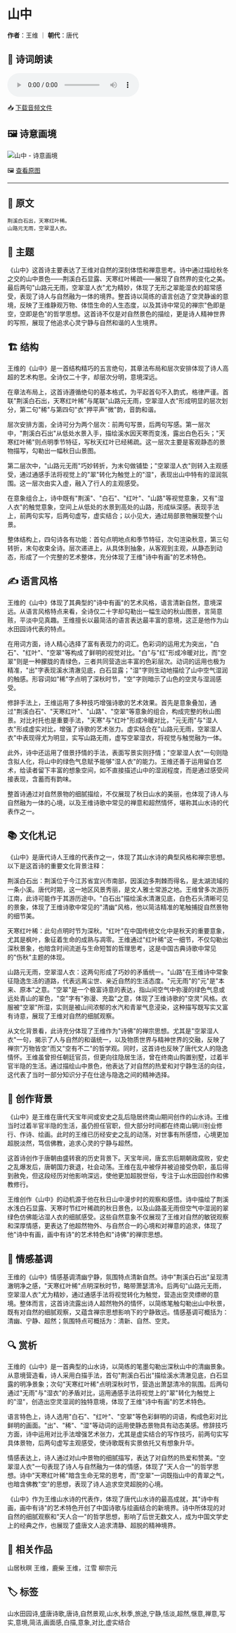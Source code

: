 # 山中
**作者**：王维 ｜ **朝代**：唐代

## 🎵 诗词朗读
<audio controls>
  <source src="./data/mp3/山中_audio.mp3" type="audio/mpeg">
  您的浏览器不支持音频播放。
</audio>

📥 [下载音频文件](./data/mp3/山中_audio.mp3)

## 🖼️ 诗意画境
![山中 - 诗意画境](./data/images/山中_王维.jpg)

🖼️ [查看原图](./data/images/山中_王维.jpg)

---
## 📜 原文
```
荆溪白石出，天寒红叶稀。
山路元无雨，空翠湿人衣。
```
## 🎯 主题
《山中》这首诗主要表达了王维对自然的深刻体悟和禅意思考。诗中通过描绘秋冬之交的山中景色——荆溪白石显露、天寒红叶稀疏——展现了自然界的变化之美。最后两句"山路元无雨，空翠湿人衣"尤为精妙，体现了无形之翠能湿衣的超常感受，表现了诗人与自然融为一体的境界。整首诗以简练的语言创造了空灵静谧的意境，反映了王维静观万物、体悟生命的人生态度，以及其诗中常见的禅宗"色即是空，空即是色"的哲学思想。这首诗不仅是对自然景色的描绘，更是诗人精神世界的写照，展现了他追求心灵宁静与自然和谐的人生境界。
## 🏗️ 结构
王维的《山中》是一首结构精巧的五言绝句，其章法布局和层次安排体现了诗人高超的艺术构思。全诗仅二十字，却层次分明，意境深远。

在章法布局上，这首诗遵循绝句的基本格式，为平起首句不入韵式，格律严谨。首联"荆溪白石出，天寒红叶稀"与尾联"山路元无雨，空翠湿人衣"形成明显的层次划分，第二句"稀"与第四句"衣"押平声"微"韵，音韵和谐。

层次安排方面，全诗可分为两个层次：前两句写景，后两句写感。第一层次中，"荆溪白石出"从低处水景入手，描绘溪水因天寒而变浅，露出白色石头；"天寒红叶稀"则点明季节特征，写秋天红叶已经稀疏。这一层次主要是客观静态的景物描写，勾勒出一幅秋日山景图。

第二层次中，"山路元无雨"巧妙转折，为末句做铺垫；"空翠湿人衣"则转入主观感受，通过通感手法将视觉上的"翠"转化为触觉上的"湿"，表现出山中特有的湿润氛围。这一层次由实入虚，融入了行人的主观感受。

在意象组合上，诗中既有"荆溪"、"白石"、"红叶"、"山路"等视觉意象，又有"湿人衣"的触觉意象，空间上从低处的水景到高处的山路，形成纵深感。表现手法上，前两句实写，后两句虚写，虚实结合；以小见大，通过局部景物展现整个山景。

整体结构上，四句诗各有功能：首句点明地点和季节特征，次句渲染秋意，第三句转折，末句收束全诗。层次递进上，从具体到抽象，从客观到主观，从静态到动态，形成了一个完整的艺术整体，充分体现了王维"诗中有画"的艺术特色。
## ✍️ 语言风格
王维的《山中》体现了其典型的"诗中有画"的艺术风格，语言清新自然，意境深远。从语言风格特点来看，全诗仅二十字却勾勒出一幅生动的秋山图景，言简意赅，平淡中见真趣。王维擅长以最简洁的语言表达最丰富的意境，这正是他作为山水田园诗代表的特点。

在用词方面，诗人精心选择了富有表现力的词汇。色彩词的运用尤为突出，"白石"、"红叶"、"空翠"等构成了鲜明的视觉对比。"白"与"红"形成冷暖对比，而"空翠"则是一种朦胧的青绿色，三者共同营造出丰富的色彩层次。动词的运用也极为精准，"出"字表现溪水清澈见底，白石显露；"湿"字则生动地描绘了山中空气湿润的触感。形容词如"稀"字点明了深秋时节，"空"字则暗示了山色的空灵与湿润感受。

修辞手法上，王维运用了多种技巧增强诗歌的艺术效果。首先是意象叠加，通过"荆溪白石"、"天寒红叶"、"山路"、"空翠"等意象的组合，构成完整的秋山图景。对比衬托也是重要手法，"天寒"与"红叶"形成冷暖对比，"元无雨"与"湿人衣"形成虚实对比，增强了诗歌的艺术张力。虚实结合在"山路元无雨，空翠湿人衣"中表现得尤为明显，实写山路无雨，虚写空翠湿衣，将视觉与触觉融为一体。

此外，诗中还运用了借景抒情的手法，表面写景实则抒情；"空翠湿人衣"一句则隐含拟人化，将山中的绿色气息赋予能够"湿人衣"的能力。王维还善于运用留白艺术，给读者留下丰富的想象空间，如不直接描述山中的湿润程度，而是通过感受间接表现，含蓄而有韵味。

整首诗通过对自然景物的细腻描绘，不仅展现了秋日山水的美丽，也体现了诗人与自然融为一体的心境，以及王维诗歌中常见的禅意和超然情怀，堪称其山水诗的代表作之一。
## 📚 文化札记
《山中》是唐代诗人王维的代表作之一，体现了其山水诗的典型风格和禅宗思想。以下是这首诗的重要文化背景注释：

荆溪白石出：荆溪位于今江苏省宜兴市南部，因溪边多荆棘而得名，是太湖流域的一条小溪。唐代时期，这一地区风景秀丽，是文人雅士常游之地。王维曾多次游历江南，此诗可能作于其游历途中。"白石出"描绘溪水清澈见底，白色石头清晰可见的景象，体现了王维诗歌中常见的"清幽"风格，他以简洁精准的笔触捕捉自然景物的细节美。

天寒红叶稀：此句点明时节为深秋。"红叶"在中国传统文化中是秋天的重要意象，尤其是枫叶，象征着生命的成熟与凋零。王维通过"红叶稀"这一细节，不仅勾勒出深秋景象，也暗含时间流逝与生命短暂的哲理思考，这是中国古典诗歌中常见的"伤秋"主题的体现。

山路元无雨，空翠湿人衣：这两句形成了巧妙的矛盾统一。"山路"在王维诗中常象征隐逸生活的道路，代表远离尘世、亲近自然的生活态度。"元无雨"的"元"是"本来、原本"之意。"空翠"是一个极富诗意的表达，指山间空气中弥漫的绿色气息或远处青山的翠色，"空"字有"弥漫、充盈"之意，体现了王维诗歌的"空灵"风格。衣服被"空翠"所湿，实则是被山间浓郁的水汽和青翠气息浸染，这种描写既写实又富有诗意，展现了王维对自然的细腻观察。

从文化背景看，此诗充分体现了王维作为"诗佛"的禅宗思想。尤其是"空翠湿人衣"一句，揭示了人与自然的和谐统一，以及物质世界与精神世界的交融，反映了禅宗"万物皆空"而又"空有不二"的哲学观。同时，这首诗也反映了唐代文人的隐逸情怀。王维虽曾担任朝廷官员，但更向往隐居生活，曾在终南山购置别墅，过着半官半隐的生活。通过描绘山中景色，他表达了对自然的热爱和对宁静生活的向往，这代表了当时一部分知识分子在仕途与隐逸之间的精神选择。
## 🌅 创作背景
《山中》是王维在唐代天宝年间或安史之乱后隐居终南山期间创作的山水诗。王维当时过着半官半隐的生活，虽仍担任官职，但大部分时间都在终南山辋川别业修行、作诗、绘画。此时的王维已历经安史之乱的动荡，对世事有所感悟，心境更加超脱淡然，笃信佛教，追求心灵的宁静与超然。

这首诗创作于唐朝由盛转衰的历史背景下。天宝年间，唐玄宗后期朝政腐败，安史之乱爆发后，唐朝国力衰退，社会动荡。王维在乱中被俘并被迫接受伪职，虽后得到赦免，但这段经历对他影响深远，使他更加超脱世俗，专注于山水田园创作和佛教修行。

王维创作《山中》的动机源于他在秋日山中漫步时的观察和感悟。诗中描绘了荆溪水浅白石显露、天寒时节红叶稀疏的秋日景色，以及山路虽无雨但空气中湿润的翠绿色仿佛能沾湿人衣的细腻感受。这些自然意象不仅展现了王维对自然的敏锐观察和深厚情感，更表达了他超然物外、与自然合一的心境和对禅意的追求，体现了他"诗中有画，画中有诗"的艺术特色和"诗佛"的禅宗思想。
## 💭 情感基调
王维的《山中》情感基调清幽宁静，氛围特点清新自然。诗中"荆溪白石出"呈现清澈明净之感，"天寒红叶稀"点明深秋时节，略带萧瑟清冷。后两句"山路元无雨，空翠湿人衣"尤为精妙，通过通感手法将视觉转化为触觉，营造出空灵缥缈的意境。整体而言，这首诗流露出诗人超然物外的情怀，以简练笔触勾勒出山中秋景，既有对自然的细腻观察，又蕴含禅宗思想影响下的宁静致远。情感基调可概括为：清幽、宁静、超然；氛围特点可概括为：清新、自然、空灵。
## 🔍 赏析
王维的《山中》是一首典型的山水诗，以简练的笔墨勾勒出深秋山中的清幽景象。从意境营造看，诗人采用白描手法，首句"荆溪白石出"描绘溪水清澈见底，白石显露的明净景象；次句"天寒红叶稀"点明深秋时节，营造出萧瑟清冷的氛围。后两句通过"无雨"与"湿衣"的矛盾对比，运用通感手法将视觉上的"翠"转化为触觉上的"湿"，创造出空灵湿润的独特意境，体现了王维"诗中有画"的艺术特色。

语言特色上，诗人选用"白石"、"红叶"、"空翠"等色彩鲜明的词语，构成色彩对比鲜明的画面。"出"、"稀"、"湿"等动词的运用使静态景物具有动态美感。修辞技巧方面，诗中运用对比手法增强艺术张力，尤其是虚实结合的写作技巧，前两句实写具体景物，后两句虚写主观感受，使诗歌既有实景依托又有想象升华。

情感表达上，诗人通过对山中景物的细腻描写，表达了对自然的热爱和赞美。"空翠湿人衣"一句表现了诗人与自然融为一体的情感，体现了"天人合一"的哲学思想。诗中"天寒红叶稀"暗含生命无常的思考，而"空翠"一词既指山中的青翠之气，也暗含佛教"空"的思想，表现了诗人追求空灵超脱的心境。

《山中》作为王维山水诗的代表作，体现了唐代山水诗的最高成就，其"诗中有画，画中有诗"的艺术特色开创了中国诗歌与绘画结合的新境界。诗中所体现的对自然的细腻观察和"天人合一"的哲学思想，影响了后世无数文人，成为中国文学史上的经典之作，也展现了盛唐文人追求清静、超脱的精神境界。
## 📖 相关作品
山居秋暝 王维，鹿柴 王维，江雪 柳宗元
## 🏷️ 标签
山水田园诗,盛唐诗歌,唐诗,自然景观,山水,秋季,旅途,宁静,恬淡,超然,惬意,禅意,写实,意境,简洁,画面感,白描,意象,对比,虚实结合
